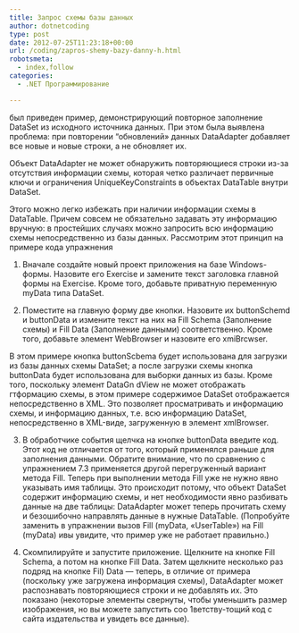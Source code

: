 ```yaml
---
title: Запрос схемы базы данных
author: dotnetcoding
type: post
date: 2012-07-25T11:23:18+00:00
url: /coding/zapros-shemy-bazy-danny-h.html
robotsmeta:
  - index,follow
categories:
  - .NET Программирование

---
```

был приведен пример, демонстрирующий повторное заполнение DataSet из исходного источника данных. При этом была выявлена проблема: при повторении “обновлений&#187; данных DataAdapter добавляет все новые и новые строки, а не обновляет их.
  
<!--more-->


  
Объект DataAdapter не может обнаружить повторяющиеся строки из-за отсутствия информации схемы, которая четко различает первичные ключи и ограничения UniqueKeyConstraints в объектах DataTable внутри DataSet.

Этого можно легко избежать при наличии информации схемы в DataTable. Причем совсем не обязательно задавать эту информацию вручную: в простейших случаях можно запросить всю информацию схемы непосредственно из базы данных. Рассмотрим этот принцип на примере кода упражнения 

1. Вначале создайте новый проект приложения на базе Windows-формы. Назовите его Exercise и замените текст заголовка главной формы на Exercise. Кроме того, добавьте приватную переменную myData типа DataSet.

2. Поместите на главную форму две кнопки. Назовите их buttonSchemd и buttonData и измените текст на них на Fill Schema (Заполнение схемы) и Fill Data (Заполнение данными) соответственно. Кроме того, добавьте элемент WebBrowser и назовите его xmiBrcwser.

В этом примере кнопка buttonScbema будет использована для загрузки из базы данных схемы DataSet; а после загрузки схемы кнопка buttonData будет использована для выборки данных из базы. Кроме того, поскольку элемент DataGn dView не может отображать гтформацию схемы, в этом примере содержимое DataSet отображается непосредственно в XML. Это позволяет просматривать и информацию схемы, и информацию данных, т.е. всю информацию DataSet, непосредственно в XML-виде, загруженную в элемент xmlBrowser.
  
3. В обработчике события щелчка на кнопке buttonData введите код. Этот код не отличается от того, который применялся раньше для заполнения данными. Обратите внимание, что по сравнению с упражнением 7.3 применяется другой перегруженный вариант метода Fill. Теперь при выполнении метода Fill уже не нужно явно указывать имя таблицы. Это происходит потому, что объект DataSet содержит информацию схемы, и нет необходимости явно разбивать данные на две таблицы: DataAdapter может теперь прочитать схему и безошибочно направлять данные в нужные DataTable. (Попробуйте заменить в упражнении вызов Fill (myData, &#171;UserTable&#187;) на Fill (myData) ивы увидите, что пример уже не работает правильно.)
  
6. Скомпилируйте и запустите приложение. Щелкните на кнопке Fill Schema, а потом на кнопке Fill Data. Затем щелкните несколько раз подряд на кнопке Fil) Data — теперь, в отличие от примера (поскольку уже загружена информация схемы), DataAdapter может распознавать повторяющиеся строки и не добавлять их. Это показано (некоторые элементы свернуты, чтобы уменьшить размер изображения, но вы можете запустить соо 1ветству-тощий код с сайта издательства и увидеть все данные).